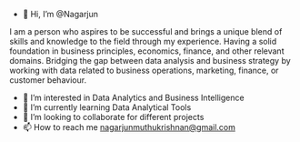 - 👋 Hi, I’m @Nagarjun

I am a person who aspires to be successful and brings a unique blend of skills and knowledge to the field through my experience. Having a solid foundation in business principles, economics, finance, and other relevant domains. Bridging the gap between data analysis and business strategy by working with data related to business operations, marketing, finance, or customer behaviour.
  
- 👀 I’m interested in Data Analytics and Business Intelligence
- 🌱 I’m currently learning Data Analytical Tools
- 💞️ I’m looking to collaborate for different projects
- 📫 How to reach me nagarjunmuthukrishnan@gmail.com


